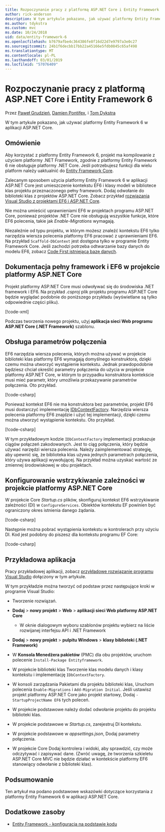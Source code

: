 ```yaml
---
title: Rozpoczynanie pracy z platformą ASP.NET Core i Entity Framework 6
author: rick-anderson
description: W tym artykule pokazano, jak używać platformy Entity Framework 6 w aplikacji ASP.NET Core.
ms.author: tdykstra
ms.custom: mvc
ms.date: 10/24/2018
uid: data/entity-framework-6
ms.openlocfilehash: b7679afbe4c364386fe8f16d22d7e9797a3e0c27
ms.sourcegitcommit: 24b1f6decbb17bb22a45166e5fdb0845c65af498
ms.translationtype: MT
ms.contentlocale: pl-PL
ms.lasthandoff: 03/01/2019
ms.locfileid: "57076409"
---
```

# <a name="get-started-with-aspnet-core-and-entity-framework-6"></a>Rozpoczynanie pracy z platformą ASP.NET Core i Entity Framework 6

Przez [Paweł Grudzień](https://github.com/pgrudzien12), [Damien Pontifex](https://github.com/DamienPontifex), i [Tom Dykstra](https://github.com/tdykstra)

W tym artykule pokazano, jak używać platformy Entity Framework 6 w aplikacji ASP.NET Core.

## <a name="overview"></a>Omówienie

Aby korzystać z platformy Entity Framework 6, projekt ma kompilowanie z użyciem platformy .NET Framework, zgodnie z platformy Entity Framework 6 nie obsługuje platformy .NET Core. Jeśli potrzebujesz funkcji dla wielu platform należy uaktualnić do [Entity Framework Core](/ef/).

Zalecanym sposobem użycia platformy Entity Framework 6 w aplikacji ASP.NET Core jest umieszczenie kontekstu EF6 i klasy modeli w bibliotece klas projektu przeznaczonego pełny framework. Dodaj odwołanie do biblioteki klas z projektów ASP.NET Core. Zobacz przykład [rozwiązania Visual Studio z projektami EF6 i ASP.NET Core](https://github.com/aspnet/Docs/tree/master/aspnetcore/data/entity-framework-6/sample/).

Nie można umieścić uprawnieniami EF6 w projektach programu ASP.NET Core, ponieważ projektów .NET Core nie obsługują wszystkie funkcje, które EF6 polecenia, takie jak *Enable-Migrations* wymagają.

Niezależnie od typu projektu, w którym możesz znaleźć kontekstu EF6 tylko narzędzia wiersza polecenia platformy EF6 pracować z uprawnieniami EF6. Na przykład `Scaffold-DbContext` jest dostępna tylko w programie Entity Framework Core. Jeśli zachodzi potrzeba odtwarzanie bazy danych do modelu EF6, zobacz [Code First istniejącą bazę danych](https://msdn.microsoft.com/jj200620).

## <a name="reference-full-framework-and-ef6-in-the-aspnet-core-project"></a>Dokumentacja pełny framework i EF6 w projekcie platformy ASP.NET Core

Projekt platformy ASP.NET Core musi odwoływać się do środowiska .NET framework i EF6. Na przykład *.csproj* plik projektu programu ASP.NET Core będzie wyglądać podobnie do poniższego przykładu (wyświetlane są tylko odpowiednie części pliku).

[!code-xml[](entity-framework-6/sample/MVCCore/MVCCore.csproj?range=3-9&highlight=2)]

Podczas tworzenia nowego projektu, użyj **aplikacja sieci Web programu ASP.NET Core (.NET Framework)** szablonu.

## <a name="handle-connection-strings"></a>Obsługa parametrów połączenia

EF6 narzędzia wiersza polecenia, których można używać w projekcie biblioteki klas platformy EF6 wymagają domyślnego konstruktora, dzięki czemu można utworzyć wystąpienie kontekstu. Jednak prawdopodobnie będziesz chciał określić parametry połączenia do użycia w projekcie platformy ASP.NET Core, w którym to przypadku konstruktora kontekście musi mieć parametr, który umożliwia przekazywanie parametrów połączenia. Oto przykład.

[!code-csharp[](entity-framework-6/sample/EF6/SchoolContext.cs?name=snippet_Constructor)]

Ponieważ kontekst EF6 nie ma konstruktora bez parametrów, projekt EF6 musi dostarczyć implementację [IDbContextFactory](https://msdn.microsoft.com/library/hh506876). Narzędzia wiersza polecenia platformy EF6 znajdzie i użyć tej implementacji, dzięki czemu można utworzyć wystąpienie kontekstu. Oto przykład.

[!code-csharp[](entity-framework-6/sample/EF6/SchoolContextFactory.cs?name=snippet_IDbContextFactory)]

W tym przykładowym kodzie `IDbContextFactory` implementacji przekazuje ciągów połączeń zakodowanych. Jest to ciąg połączenia, który będzie używać narzędzi wiersza polecenia. Należy zaimplementować strategię, aby upewnić się, że biblioteka klas używa jednych parametrach połączenia, który używa aplikacji wywołującej. Na przykład można uzyskać wartość ze zmiennej środowiskowej w obu projektach.

## <a name="set-up-dependency-injection-in-the-aspnet-core-project"></a>Konfigurowanie wstrzykiwanie zależności w projekcie platformy ASP.NET Core

W projekcie Core *Startup.cs* plików, skonfiguruj kontekst EF6 wstrzykiwanie zależności (DI) w `ConfigureServices`. Obiektów kontekstu EF powinien być ograniczony okres istnienia danego żądania.

[!code-csharp[](entity-framework-6/sample/MVCCore/Startup.cs?name=snippet_ConfigureServices&highlight=5)]

Następnie można pobrać wystąpienia kontekstu w kontrolerach przy użyciu DI. Kod jest podobny do piszesz dla kontekstu programu EF Core:

[!code-csharp[](entity-framework-6/sample/MVCCore/Controllers/StudentsController.cs?name=snippet_ContextInController)]

## <a name="sample-application"></a>Przykładowa aplikacja

Pracy przykładowej aplikacji, zobacz [przykładowe rozwiązanie programu Visual Studio](https://github.com/aspnet/Docs/tree/master/aspnetcore/data/entity-framework-6/sample/) dołączony w tym artykule.

W tym przykładzie można tworzyć od podstaw przez następujące kroki w programie Visual Studio:

* Tworzenie rozwiązań.

* **Dodaj** > **nowy projekt** > **Web** > **aplikacji sieci Web platformy ASP.NET Core**
  * W oknie dialogowym wyboru szablonów projektu wybierz na liście rozwijanej interfejsu API i .NET Framework

* **Dodaj** > **nowy projekt** > **pulpitu Windows** > **klasy biblioteki (.NET Framework)**

* W **Konsola Menedżera pakietów** (PMC) dla obu projektów, uruchom polecenie `Install-Package Entityframework`.

* W projekcie biblioteki klas Tworzenie klas modelu danych i klasy kontekstu i implementację `IDbContextFactory`.

* W konsoli zarządzania Pakietami dla projektu biblioteki klas, Uruchom polecenia `Enable-Migrations` i `Add-Migration Initial`. Jeśli ustawisz projekt platformy ASP.NET Core jako projekt startowy, Dodaj `-StartupProjectName EF6` tych poleceń.

* W projekcie podstawowe należy dodać odwołanie projektu do projektu biblioteki klas.

* W projekcie podstawowe w *Startup.cs*, zarejestruj DI kontekstu.

* W projekcie podstawowe w *appsettings.json*, Dodaj parametry połączenia.

* W projekcie Core Dodaj kontrolera i widoki, aby sprawdzić, czy może odczytywać i zapisywać dane. (Zwróć uwagę, że tworzenia szkieletu ASP.NET Core MVC nie będzie działać w kontekście platformy EF6 stanowiący odwołanie z biblioteki klas).

## <a name="summary"></a>Podsumowanie

Ten artykuł ma podano podstawowe wskazówki dotyczące korzystania z platformy Entity Framework 6 w aplikacji ASP.NET Core.

## <a name="additional-resources"></a>Dodatkowe zasoby

* [Entity Framework - konfiguracja na podstawie kodu](https://msdn.microsoft.com/data/jj680699.aspx)
